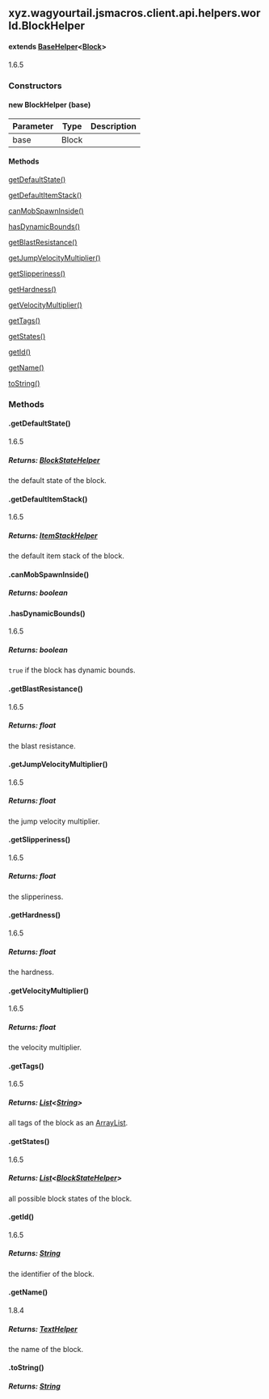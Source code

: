 

xyz.wagyourtail.jsmacros.client.api.helpers.world.BlockHelper
-------------------------------------------------------------

#### extends [BaseHelper](1.9.2/xyz/wagyourtail/jsmacros/core/helpers/BaseHelper.html)<[Block](https://wagyourtail.xyz/Projects/MinecraftMappingViewer/App?mapping=INTERMEDIARY,YARN&version=1.20.5&search=net/minecraft/block/Block)>

1.6.5

### Constructors

#### new BlockHelper (base)

| Parameter | Type | Description |
|---|---|---|
| base | Block |  |



#### Methods

[getDefaultState()](#getDefaultState-)


[getDefaultItemStack()](#getDefaultItemStack-)


[canMobSpawnInside()](#canMobSpawnInside-)


[hasDynamicBounds()](#hasDynamicBounds-)


[getBlastResistance()](#getBlastResistance-)


[getJumpVelocityMultiplier()](#getJumpVelocityMultiplier-)


[getSlipperiness()](#getSlipperiness-)


[getHardness()](#getHardness-)


[getVelocityMultiplier()](#getVelocityMultiplier-)


[getTags()](#getTags-)


[getStates()](#getStates-)


[getId()](#getId-)


[getName()](#getName-)


[toString()](#toString-)



### Methods

#### .getDefaultState()

1.6.5


##### Returns: [BlockStateHelper](1.9.2/xyz/wagyourtail/jsmacros/client/api/helpers/world/BlockStateHelper.html)

the default state of the block.



#### .getDefaultItemStack()

1.6.5


##### Returns: [ItemStackHelper](1.9.2/xyz/wagyourtail/jsmacros/client/api/helpers/inventory/ItemStackHelper.html)

the default item stack of the block.



#### .canMobSpawnInside()


##### Returns: boolean



#### .hasDynamicBounds()

1.6.5


##### Returns: boolean

`true` if the block has dynamic bounds.



#### .getBlastResistance()

1.6.5


##### Returns: float

the blast resistance.



#### .getJumpVelocityMultiplier()

1.6.5


##### Returns: float

the jump velocity multiplier.



#### .getSlipperiness()

1.6.5


##### Returns: float

the slipperiness.



#### .getHardness()

1.6.5


##### Returns: float

the hardness.



#### .getVelocityMultiplier()

1.6.5


##### Returns: float

the velocity multiplier.



#### .getTags()

1.6.5


##### Returns: [List](https://docs.oracle.com/javase/8/docs/api/index.html?java/util/List.html)<[String](https://docs.oracle.com/javase/8/docs/api/index.html?java/lang/String.html)>

all tags of the block as an [ArrayList](https://docs.oracle.com/javase/8/docs/api/index.html?java/util/ArrayList.html).



#### .getStates()

1.6.5


##### Returns: [List](https://docs.oracle.com/javase/8/docs/api/index.html?java/util/List.html)<[BlockStateHelper](1.9.2/xyz/wagyourtail/jsmacros/client/api/helpers/world/BlockStateHelper.html)>

all possible block states of the block.



#### .getId()

1.6.5


##### Returns: [String](https://docs.oracle.com/javase/8/docs/api/index.html?java/lang/String.html)

the identifier of the block.



#### .getName()

1.8.4


##### Returns: [TextHelper](1.9.2/xyz/wagyourtail/jsmacros/client/api/helpers/TextHelper.html)

the name of the block.



#### .toString()


##### Returns: [String](https://docs.oracle.com/javase/8/docs/api/index.html?java/lang/String.html)




